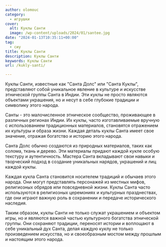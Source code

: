 ```yaml
---
author: olomouc
category:
  - игрушки
cover:
  alt: Куклы Санти
  image: /wp-content/uploads/2024/01/santee.jpg
date: "2024-01-13T10:35:11+00:00"
tag:
  - сиу
title: Куклы Санти
description: Куклы Санти
keywords: Куклы Санти
url: /kukly-santi/

---
```

Куклы Санти, известные как "Санта Долс" или "Санта Куклы", представляют собой уникальное явление в культуре и искусстве этнической группы Санта в Индии. Эти куклы не просто являются объектами украшения, но и несут в себе глубокие традиции и символику этого народа.

Санты \- это малочисленное этническое сообщество, проживающее в различных регионах Индии. Их куклы, часто изготавливаемые вручную с использованием традиционных материалов, становятся отражением их культуры и образа жизни. Каждая деталь куклы Санта имеет свое значение, отражая богатство и историю этого народа.

Санта Долс обычно создаются из природных материалов, таких как солома, ткань и дерево. Эти материалы придают каждой кукле особую текстуру и аутентичность. Мастера Санта вкладывают свои навыки и творческий подход в создание уникальных нарядов, украшений и лиц каждой куклы.

Каждая кукла Санта становится носителем традиций и обычаев этого народа. Они могут представлять персонажей из местных мифов, религиозных обрядов или повседневной жизни. Куклы Санта часто используются в религиозных церемониях и культурных празднествах, где они играют важную роль в сохранении и передаче исторического наследия.

Таким образом, куклы Санти не только служат украшением и объектом игры, но и являются важной частью культурного богатства этнической группы. Они сохраняют традиции, переносят истории и воплощают в себе уникальный дух Санта, делая каждую куклу не только произведением искусства, но и своеобразным мостом между прошлым и настоящим этого народа.
